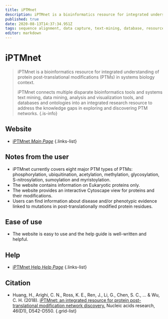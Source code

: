 ```yaml
---
title: iPTMnet
description: iPTMnet is a bioinformatics resource for integrated understanding of protein post-translational modifications (PTMs) in systems biology context.
published: true
date: 2020-08-13T14:37:34.951Z
tags: sequence alignment, data capture, text-mining, database, resource, bioinformatics, fitness, browser, data visualization, protein, structural alignment, mapping, conservation, eukaryota, curated, phenotype, binding, interaction, protein-protein, networks, regulation, epigenetic, residue, mutant
editor: markdown
---
```


# iPTMnet

> iPTMnet is a bioinformatics resource for integrated understanding of protein post-translational modifications (PTMs) in systems biology context.
>
> iPTMnet connects multiple disparate bioinformatics tools and systems text mining, data mining, analysis and visualization tools, and databases and ontologies into an integrated research resource to address the knowledge gaps in exploring and discovering PTM networks.
{.is-info}

 

## Website 

- [iPTMnet *Main Page*](https://research.bioinformatics.udel.edu/iptmnet/)
 {.links-list}


## Notes from the user

- iPTMnet currently covers eight major PTM types of PTMs: phosphorylation, ubiquitination, acetylation, methylation, glycosylation, S-nitrosylation, sumoylation and myristoylation.
- The website contains information on Eukaryotic proteins only. 
- The website provides an interactive Cytoscape view for proteins and their modifications. 
- Users can find information about disease and/or phenotypic evidence linked to mutations in post-translationally modified protein residues.

## Ease of use

- The website is easy to use and the help guide is well-written and helpful.

## Help

- [iPTMnet Help *Help Page*](https://research.bioinformatics.udel.edu/iptmnet/static/iptmnet/files/iPTMnet_Help.pdf)
{.links-list}


## Citation 

- Huang, H., Arighi, C. N., Ross, K. E., Ren, J., Li, G., Chen, S. C., ... & Wu, C. H. (2018). [iPTMnet: an integrated resource for protein post-translational modification network discovery.](https://academic.oup.com/nar/article/46/D1/D542/4626766) Nucleic acids research, 46(D1), D542-D550.
{.grid-list}



